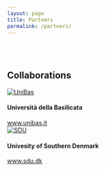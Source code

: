 ```yaml
---
layout: page
title: Partners
permalink: /partners/
---
```


<div class="partners">
  <h2 class="page-header" style="margin-top: 80px">Collaborations</h2>
  <div class="row">
    <div class="col-sm-6">
      <div class="media">
        <div class="media-left">
          <a href="http://www.unibas.it" target="_blank">
            <img class="media-object" src="{{ "/img/unibas.png" | prepend: site.baseurl }}" alt="UniBas">
          </a>
        </div>
        <div class="media-body">
          <h4 class="media-heading">Universit&agrave; della Basilicata</h4>
          <a href="http://www.unibas.it" target="_blank">www.unibas.it</a>
        </div>
      </div>
    </div>
    <div class="col-sm-6">
      <div class="media">
        <div class="media-left">
          <a href="http://www.sdu.dk" target="_blank">
            <img class="media-object" src="{{ "/img/odense.png" | prepend: site.baseurl }}" alt="SDU">
          </a>
          </div>
        <div class="media-body">
          <h4 class="media-heading">Univesity of Southern Denmark</h4>
          <a href="http://www.sdu.dk" target="_blank">www.sdu.dk</a>
        </div>
      </div>
    </div>
  </div>

</div>
